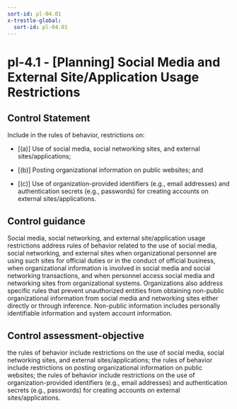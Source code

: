 ```yaml
---
sort-id: pl-04.01
x-trestle-global:
  sort-id: pl-04.01
---
```


# pl-4.1 - \[Planning\] Social Media and External Site/Application Usage Restrictions

## Control Statement

Include in the rules of behavior, restrictions on:

- \[(a)\] Use of social media, social networking sites, and external sites/applications;

- \[(b)\] Posting organizational information on public websites; and

- \[(c)\] Use of organization-provided identifiers (e.g., email addresses) and authentication secrets (e.g., passwords) for creating accounts on external sites/applications.

## Control guidance

Social media, social networking, and external site/application usage restrictions address rules of behavior related to the use of social media, social networking, and external sites when organizational personnel are using such sites for official duties or in the conduct of official business, when organizational information is involved in social media and social networking transactions, and when personnel access social media and networking sites from organizational systems. Organizations also address specific rules that prevent unauthorized entities from obtaining non-public organizational information from social media and networking sites either directly or through inference. Non-public information includes personally identifiable information and system account information.

## Control assessment-objective

the rules of behavior include restrictions on the use of social media, social networking sites, and external sites/applications;
the rules of behavior include restrictions on posting organizational information on public websites;
the rules of behavior include restrictions on the use of organization-provided identifiers (e.g., email addresses) and authentication secrets (e.g., passwords) for creating accounts on external sites/applications.
